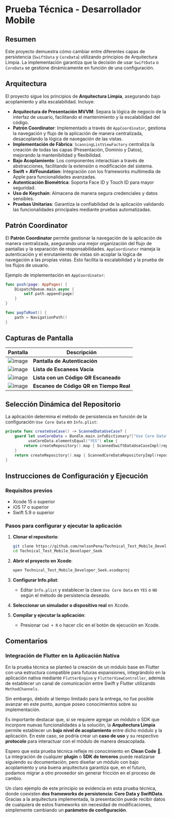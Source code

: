 # Prueba Técnica - Desarrollador Mobile

## Resumen
Este proyecto demuestra cómo cambiar entre diferentes capas de persistencia (`SwiftData` y `CoreData`) utilizando principios de Arquitectura Limpia. La implementación garantiza que la decisión de usar `SwiftData` o `CoreData` se gestione dinámicamente en función de una configuración.

## Arquitectura
El proyecto sigue los principios de **Arquitectura Limpia**, asegurando bajo acoplamiento y alta escalabilidad. Incluye:

- **Arquitectura de Presentación MVVM**: Separa la lógica de negocio de la interfaz de usuario, facilitando el mantenimiento y la escalabilidad del código.
- **Patrón Coordinator**: Implementado a través de `AppCoordinator`, gestiona la navegación y flujo de la aplicación de manera centralizada, desacoplando la lógica de navegación de las vistas.
- **Implementación de Fábrica**: `ScanningListViewFactory` centraliza la creación de todas las capas (Presentación, Dominio y Datos), mejorando la mantenibilidad y flexibilidad.
- **Bajo Acoplamiento**: Los componentes interactúan a través de abstracciones, facilitando la extensión o modificación del sistema.
- **Swift + AVFoundation**: Integración con los frameworks multimedia de Apple para funcionalidades avanzadas.
- **Autenticación Biométrica**: Soporta Face ID y Touch ID para mayor seguridad.
- **Uso de Keychain**: Almacena de manera segura credenciales y datos sensibles.
- **Pruebas Unitarias**: Garantiza la confiabilidad de la aplicación validando las funcionalidades principales mediante pruebas automatizadas.

## Patrón Coordinator
El **Patrón Coordinator** permite gestionar la navegación de la aplicación de manera centralizada, asegurando una mejor organización del flujo de pantallas y la separación de responsabilidades. `AppCoordinator` maneja la autenticación y el enrutamiento de vistas sin acoplar la lógica de navegación a las propias vistas. Esto facilita la escalabilidad y la prueba de los flujos de usuario.

Ejemplo de implementación en `AppCoordinator`:

```swift
func push(page: AppPages) {
    DispatchQueue.main.async {
        self.path.append(page)
    }
}

func popToRoot() {
    path = NavigationPath()
}
```

## Capturas de Pantalla

| Pantalla | Descripción |
|----------|------------|
| ![image](https://github.com/user-attachments/assets/9f22622d-98a0-4a82-8ce5-7782ab4aeb26) | **Pantalla de Autenticación** |
| ![image](https://github.com/user-attachments/assets/edacee62-d10a-4297-9f8e-1cef54d9e142) | **Lista de Escaneos Vacía** |
| ![image](https://github.com/user-attachments/assets/11ba69d9-8543-4291-b0dd-4799bb418f12) | **Lista con un Código QR Escaneado** |
| ![image](https://github.com/user-attachments/assets/84410feb-b9de-4e50-a173-47fe8785111c) | **Escaneo de Código QR en Tiempo Real** |


## Selección Dinámica del Repositorio
La aplicación determina el método de persistencia en función de la configuración `Use Core Data` en `Info.plist`:

```swift
private func createUseCase() -> ScannedDataUseCase? {
    guard let useCoreData = Bundle.main.infoDictionary?["Use Core Data"] as? String,
          useCoreData.elementsEqual("YES") else {
        return createRepository().map { ScannedSwiftDataUseCaseImpl(repository: $0) }
    }
    return createRepository().map { ScannedCoreDataRepositoryImpl(repository: $0) }
}
```

## Instrucciones de Configuración y Ejecución
### Requisitos previos
- Xcode 15 o superior
- iOS 17 o superior
- Swift 5.9 o superior

### Pasos para configurar y ejecutar la aplicación
1. **Clonar el repositorio**:
   ```sh
   git clone https://github.com/nelsonPena/Technical_Test_Mobile_Developer_Seek
   cd Technical_Test_Mobile_Developer_Seek
   ```
2. **Abrir el proyecto en Xcode**:
   ```sh
   open Technical_Test_Mobile_Developer_Seek.xcodeproj
   ```
3. **Configurar Info.plist**:
   - Editar `Info.plist` y establecer la clave `Use Core Data` en `YES` o `NO` según el método de persistencia deseado.

4. **Seleccionar un simulador o dispositivo real** en Xcode.
5. **Compilar y ejecutar la aplicación**:
   - Presionar `Cmd + R` o hacer clic en el botón de ejecución en Xcode.

## Comentarios

### Integración de Flutter en la Aplicación Nativa

En la prueba técnica se planteó la creación de un módulo base en Flutter con una estructura compatible para futuras expansiones, integrándolo en la aplicación nativa mediante `FlutterEngine` y `FlutterViewController`, además de establecer un canal de comunicación entre Swift y Flutter utilizando `MethodChannels`.  

Sin embargo, debido al tiempo limitado para la entrega, no fue posible avanzar en este punto, aunque poseo conocimientos sobre su implementación.  

Es importante destacar que, si se requiere agregar un módulo o SDK que incorpore nuevas funcionalidades a la solución, la **Arquitectura Limpia** permite establecer un **bajo nivel de acoplamiento** entre dicho módulo y la aplicación. En este caso, se podría crear un **caso de uso** y su respectivo **protocolo** para interactuar con el módulo de manera desacoplada.  

Espero que esta prueba técnica refleje mi conocimiento en **Clean Code** 🙂. La integración de cualquier **plugin** o **SDK de terceros** puede realizarse siguiendo su documentación, pero diseñar un módulo con bajo acoplamiento y una buena arquitectura garantiza que, en el futuro, podamos migrar a otro proveedor sin generar fricción en el proceso de cambio.  

Un claro ejemplo de este principio se evidencia en esta prueba técnica, donde coexisten **dos frameworks de persistencia: Core Data y SwiftData**. Gracias a la arquitectura implementada, la presentación puede recibir datos de cualquiera de estos frameworks sin necesidad de modificaciones, simplemente cambiando un **parámetro de configuración**.
